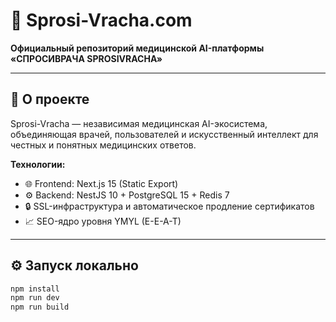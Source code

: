 # 🧠 Sprosi-Vracha.com
**Официальный репозиторий медицинской AI-платформы «СПРОСИВРАЧА SPROSIVRACHA»**

---
## 🚀 О проекте
Sprosi-Vracha — независимая медицинская AI-экосистема, объединяющая врачей, пользователей и искусственный интеллект для честных и понятных медицинских ответов.

**Технологии:**  
- 🌐 Frontend: Next.js 15 (Static Export)  
- ⚙️ Backend: NestJS 10 + PostgreSQL 15 + Redis 7  
- 🔒 SSL-инфраструктура и автоматическое продление сертификатов  
- 📈 SEO-ядро уровня YMYL (E-E-A-T)

---
## ⚙️ Запуск локально
```bash
npm install
npm run dev
npm run build

